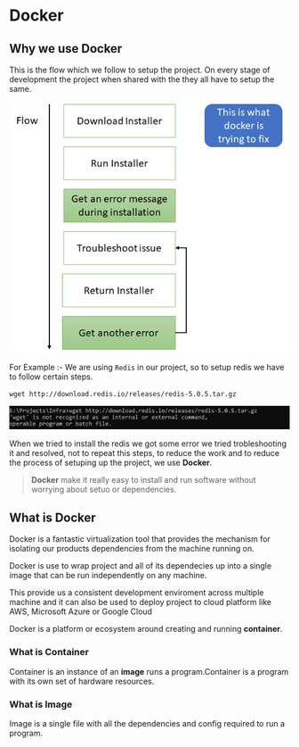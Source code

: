# Docker 

## Why we use Docker
This is the flow which we follow to setup the project. On every stage of development the project when shared with the they all have to setup the same.

![Why we use Docker](img\WhyDocker.png)

For Example :- We are using `Redis` in our project, so to setup redis we have to follow certain steps.

    wget http://download.redis.io/releases/redis-5.0.5.tar.gz

![Why we use Docker](img\Troubleshoot.png)

When we tried to install the redis we got some error we tried trobleshooting it and resolved, not to repeat this steps,
to reduce the work and to reduce the process of setuping up the project, we use **Docker**.

> **Docker** make it really easy to install and run software without worrying about setuo or dependencies.

## What is Docker

Docker is a fantastic virtualization tool that provides the mechanism for isolating our products dependencies from the machine running on.

Docker is use to wrap project and all of its dependecies up into a single image that can be run independently on any machine. 

This provide us a consistent development enviroment across multiple machine and it can also be used to deploy project to cloud platform like AWS, Microsoft Azure or Google Cloud

Docker is a platform or ecosystem around creating and running **container**.

### What is Container

Container is an instance of an **image** runs a program.Container is a program with its own set of hardware resources.

### What is Image

Image is a single file with all the dependencies and config required to run a program.
